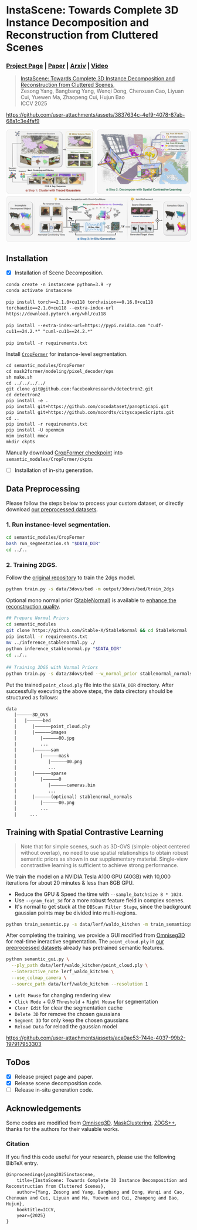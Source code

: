 # InstaScene: Towards Complete 3D Instance Decomposition and Reconstruction from Cluttered Scenes

### [Project Page](https://zju3dv.github.io/instascene) | [Paper](https://arxiv.org/abs/2507.08416) | [Arxiv](https://arxiv.org/abs/2507.08416) | [Video](https://www.youtube.com/watch?v=PUb4l_Ttf3I)

> [InstaScene: Towards Complete 3D Instance Decomposition and Reconstruction from Cluttered Scenes](https://zju3dv.github.io/instascene),  
> Zesong Yang, Bangbang Yang, Wenqi Dong, Chenxuan Cao, Liyuan Cui, Yuewen Ma, Zhaopeng Cui, Hujun Bao  
> ICCV 2025


https://github.com/user-attachments/assets/3837634c-4ef9-4078-87ab-68a1c3e4faf9

![Pipeline](assets/pipeline.png)

## Installation
- [x] Installation of Scene Decomposition.
```shell
conda create -n instascene python=3.9 -y
conda activate instascene 

pip install torch==2.1.0+cu118 torchvision==0.16.0+cu118 torchaudio==2.1.0+cu118 --extra-index-url https://download.pytorch.org/whl/cu118

pip install --extra-index-url=https://pypi.nvidia.com "cudf-cu11==24.2.*" "cuml-cu11==24.2.*"

pip install -r requirements.txt
```


<!-- Refer to [here](https://github.com/ashawkey/cubvh?tab=readme-ov-file#trouble-shooting) If failed with `raytracing`. -->

Install [`CropFormer`](https://github.com/qqlu/Entity/tree/main/Entityv2/CropFormer) for instance-level segmentation.

```shell
cd semantic_modules/CropFormer
cd mask2former/modeling/pixel_decoder/ops
sh make.sh
cd ../../../../
git clone git@github.com:facebookresearch/detectron2.git
cd detectron2
pip install -e .
pip install git+https://github.com/cocodataset/panopticapi.git
pip install git+https://github.com/mcordts/cityscapesScripts.git
cd ..
pip install -r requirements.txt
pip install -U openmim
mim install mmcv
mkdir ckpts
```

Manually
download [CropFormer checkpoint](https://huggingface.co/datasets/qqlu1992/Adobe_EntitySeg/blob/main/CropFormer_model/Entity_Segmentation/CropFormer_hornet_3x/CropFormer_hornet_3x_03823a.pth)
into `semantic_modules/CropFormer/ckpts`

- [ ] Installation of in-situ generation.

## Data Preprocessing

Please follow the steps below to process your custom dataset, or directly download [our preprocessed datasets]().

### 1. Run instance-level segmentation.

```bash
cd semantic_modules/CropFormer
bash run_segmentation.sh "$DATA_DIR"
cd ../..
```

### 2. Training 2DGS.

Follow the [original repository](https://github.com/hbb1/2d-gaussian-splatting) to train the 2dgs model.

```bash
python train.py -s data/3dovs/bed -m output/3dovs/bed/train_2dgs
```

Optional mono normal prior ([StableNormal](https://github.com/Stable-X/StableNormal)) is available
to [enhance the reconstruction quality](https://github.com/hugoycj/2d-gaussian-splatting-great-again).

```bash
## Prepare Normal Priors
cd semantic_modules
git clone https://github.com/Stable-X/StableNormal && cd StableNormal
pip install -r requirements.txt
mv ../inference_stablenormal.py ./
python inference_stablenormal.py "$DATA_DIR"
cd ../..

## Training 2DGS with Normal Priors 
python train.py -s data/3dovs/bed --w_normal_prior stablenormal_normals -m output/3dovs/bed/train_2dgs
```

Put the trained `point_cloud.ply` file into the `$DATA_DIR` directory. After successfully executing the above steps, the
data directory should be structured as follows:

   ```
   data
      |——————3D_OVS
      |   |——————bed
      |      |——————point_cloud.ply
      |      |——————images
      |         |——————00.jpg
      |         ...
      |      |——————sam
      |         |——————mask
      |            |——————00.png
      |            ...
      |      |——————sparse
      |         |——————0
      |            |——————cameras.bin
      |            ...
      |      |——————(optional) stablenormal_normals
      |         |——————00.png
      |         ...
      |     ...
   ```

## Training with Spatial Contrastive Learning

> Note that for simple scenes, such as 3D-OVS (simple-object centered without overlap), no need to use spatial relationships to obtain robust semantic priors as shown in our supplementary material. Single-view constrastive learning is sufficient to achieve strong performance.

We train the model on a NVIDIA Tesla A100 GPU (40GB) with 10,000 iterations for about 20 minutes & less than 8GB GPU.
- Reduce the GPU & Speed the time with `--sample_batchsize 8 * 1024`.
- Use `--gram_feat_3d` for a more robust feature field in complex scenes.
- It's normal to get stuck at the `DBScan Filter Stage`, since the backgrount gaussian points may be divided into multi-regions.
```bash
python train_semantic.py -s data/lerf/waldo_kitchen -m train_semanticgs --use_seg_feature --iterations 10000 --load_filter_segmap
```

After completing the training, we provide a GUI modified from [Omniseg3D]() for real-time ineractive segmentation.
The `point_cloud.ply` in [our preprocessed datasets]() already has pretrained semantic features.
```bash
python semantic_gui.py \
  --ply_path data/lerf/waldo_kitchen/point_cloud.ply \
  --interactive_note lerf_waldo_kitchen \
  --use_colmap_camera \
  --source_path data/lerf/waldo_kitchen --resolution 1
```
- `Left Mouse` for changing rendering view
- `Click Mode` + 0.9 `Threshold` + `Right Mouse` for segmentation
- `Clear Edit` for clear the segmentation cache
- `Delete 3D` for remove the chosen gaussians
- `Segment 3D` for only keep the chosen gaussians
- `Reload Data` for reload the gaussian model

https://github.com/user-attachments/assets/aca0ae53-744e-4037-99b2-197917953303

## ToDos

- [x] Release project page and paper.
- [x] Release scene decomposition code.
- [ ] Release in-situ generation code.

## Acknowledgements
Some codes are modified from 
[Omniseg3D](https://github.com/THU-luvision/OmniSeg3D),
[MaskClustering](https://github.com/PKU-EPIC/MaskClustering),
[2DGS++](https://github.com/hugoycj/2d-gaussian-splatting-great-again),
thanks for the authors for their valuable works.

### Citation

If you find this code useful for your research, please use the following BibTeX entry.

```
@inproceedings{yang2025instascene,
    title={InstaScene: Towards Complete 3D Instance Decomposition and Reconstruction from Cluttered Scenes},
    author={Yang, Zesong and Yang, Bangbang and Dong, Wenqi and Cao, Chenxuan and Cui, Liyuan and Ma, Yuewen and Cui, Zhaopeng and Bao, Hujun},
    booktitle=ICCV,
    year={2025}
}
```